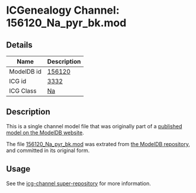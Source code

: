 # ICGenealogy Channel: 156120\_Na\_pyr\_bk.mod

## Details

Name | Description
---- | -----------
ModelDB id | [156120](http://senselab.med.yale.edu/ModelDB/ShowModel.cshtml?model=156120)
ICG id | [3332](http://icg.neurotheory.ox.ac.uk/channels/2/3332)
ICG Class | [Na](http://icg.neurotheory.ox.ac.uk/channels/2)

## Description

This is a single channel model file that was originally part of a [published model on the ModelDB website](http://senselab.med.yale.edu/mModelDB/ShowModel.cshtml?model=156120).

The file [156120\_Na\_pyr\_bk.mod](156120_Na_pyr_bk.mod) was extrated from [the ModelDB repository](http://senselab.med.yale.edu/ModelDB/ShowModel.cshtml?model=156120), and committed in its original form.

## Usage

See the [icg-channel super-repository](https://github.com/icgenealogy/icg-channels) for more information.